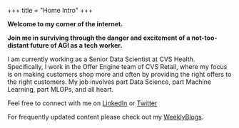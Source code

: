 +++
title = "Home Intro"
+++

**Welcome to my corner of the internet.** 

**Join me in surviving through the danger and excitement of a not-too-distant future of AGI as a tech worker.**

I am currently working as a Senior Data Scientist at CVS Health. Specifically, I work in the Offer Engine team of CVS Retail, where my focus is on making customers shop more and often by providing the right offers to the right customers. My job involves part Data Science, part Machine Learning, part MLOPs, and all heart.

Feel free to connect with me on <a href="https://www.linkedin.com/in/unmesh-mali/" role="button">LinkedIn</a> or <a href="https://x.com/unmesh_11" role="button">Twitter</a>

For frequently updated content please check out my <a href="/posts/weekly/" role="button">WeeklyBlogs</a>. 